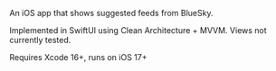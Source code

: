 An iOS app that shows suggested feeds from BlueSky.

Implemented in SwiftUI using Clean Architecture + MVVM.
Views not currently tested.

Requires Xcode 16+, runs on iOS 17+
